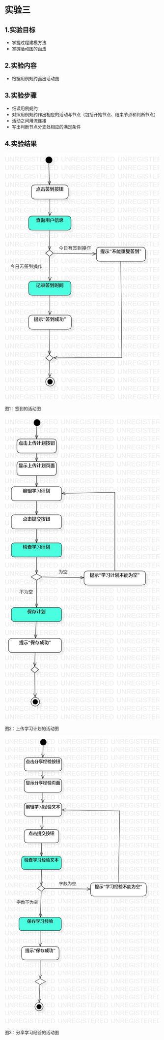 # 实验三

## 1.实验目标

- 掌握过程建模方法
- 掌握活动图的画法

## 2.实验内容

- 根据用例规约画出活动图

## 3.实验步骤

- 细读用例规约
- 对照用例规约作出相应的活动与节点（包括开始节点、结束节点和判断节点）
- 活动之间用流连接
- 写出判断节点分支处相应的满足条件


## 4.实验结果

![UML活动图1](./Lab03_ActivityDiagram1.jpg)

图1：签到的活动图

![UML活动图2](./Lab03_ActivityDiagram2.jpg)

图2：上传学习计划的活动图

![UML活动图3](./Lab03_ActivityDiagram3.jpg)

图3：分享学习经验的活动图
